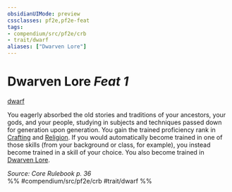 ```yaml
---
obsidianUIMode: preview
cssclasses: pf2e,pf2e-feat
tags:
- compendium/src/pf2e/crb
- trait/dwarf
aliases: ["Dwarven Lore"]
---
```

# Dwarven Lore  *Feat 1*  
[dwarf](rules/traits/dwarf.md "Dwarf Ancestry & Heritage Trait")  


You eagerly absorbed the old stories and traditions of your ancestors, your gods, and your people, studying in subjects and techniques passed down for generation upon generation. You gain the trained proficiency rank in [Crafting](compendium/skills.md#Crafting) and [Religion](compendium/skills.md#Religion). If you would automatically become trained in one of those skills (from your background or class, for example), you instead become trained in a skill of your choice. You also become trained in [Dwarven Lore](compendium/skills.md#Lore).

*Source: Core Rulebook p. 36*  
%% #compendium/src/pf2e/crb #trait/dwarf %%
